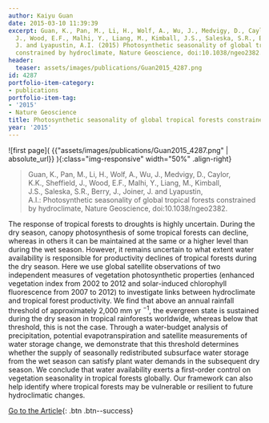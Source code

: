 ```yaml
---
author: Kaiyu Guan
date: 2015-03-10 11:39:39
excerpt: Guan, K., Pan, M., Li, H., Wolf, A., Wu, J., Medvigy, D., Caylor, K.K., Sheffield,
  J., Wood, E.F., Malhi, Y., Liang, M., Kimball, J.S., Saleska, S.R., Berry, J., Joiner,
  J. and Lyapustin, A.I. (2015) Photosynthetic seasonality of global tropical forests
  constrained by hydroclimate, Nature Geoscience, doi:10.1038/ngeo2382.
header:
  teaser: assets/images/publications/Guan2015_4287.png
id: 4287
portfolio-item-category:
- publications
portfolio-item-tag:
- '2015'
- Nature Geoscience
title: Photosynthetic seasonality of global tropical forests constrained by hydroclimate
year: '2015'
---
```


![first page]( {{"assets/images/publications/Guan2015_4287.png" | absolute_url}} ){:class="img-responsive" width="50%" .align-right}

> Guan, K., Pan, M., Li, H., Wolf, A., Wu, J., Medvigy, D., Caylor, K.K., Sheffield, J., Wood, E.F., Malhi, Y., Liang, M., Kimball, J.S., Saleska, S.R., Berry, J., Joiner, J. and Lyapustin, A.I.: Photosynthetic seasonality of global tropical forests constrained by hydroclimate, Nature Geoscience, doi:10.1038/ngeo2382.


The response of tropical forests to droughts is highly uncertain. During the dry season, canopy photosynthesis of some tropical forests can decline, whereas in others it can be maintained at the same or a higher level than during the wet season. However, it remains uncertain to what extent water availability is responsible for productivity declines of tropical forests during the dry season. Here we use global satellite observations of two independent measures of vegetation photosynthetic properties (enhanced vegetation index from 2002 to 2012 and solar-induced chlorophyll fluorescence from 2007 to 2012) to investigate links between hydroclimate and tropical forest productivity. We find that above an annual rainfall threshold of approximately 2,000 mm yr <sup>−1</sup>, the evergreen state is sustained during the dry season in tropical rainforests worldwide, whereas below that threshold, this is not the case. Through a water-budget analysis of precipitation, potential evapotranspiration and satellite measurements of water storage change, we demonstrate that this threshold determines whether the supply of seasonally redistributed subsurface water storage from the wet season can satisfy plant water demands in the subsequent dry season. We conclude that water availability exerts a first-order control on vegetation seasonality in tropical forests globally. Our framework can also help identify where tropical forests may be vulnerable or resilient to future hydroclimatic changes.


[Go to the Article](http://www.nature.com/ngeo/journal/vaop/ncurrent/full/ngeo2382.html){: .btn .btn--success}
